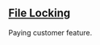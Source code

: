 ## [File Locking](https://docs.gitlab.com/ee/user/project/file_lock.html)

Paying customer feature.  
